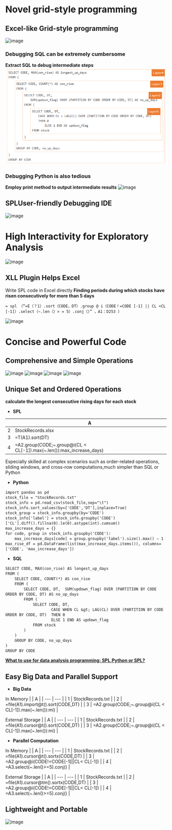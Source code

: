 # Novel grid-style programming
## Excel-like Grid-style programming
![image](https://www.scudata.com/wp-content/themes/scudata-en/images/Langding-Page-SPL-Data-Analysis/1.png)

### Debugging SQL can be extremely cumbersome
**Extract SQL to debug intermediate steps**
![image](https://github.com/hoocx1/myTest/blob/main/test/QQ20241223-112120.jpg?raw=true)

### Debugging Python is also tedious
**Employ print method to output intermediate results**
![image](https://www.scudata.com/wp-content/themes/scudata-en/images/Langding-Page-SPL-Data-Analysis/3-3.png)

## SPLUser-friendly Debugging IDE
![image](https://www.scudata.com/wp-content/themes/scudata-en/images/Langding-Page-SPL-Data-Analysis/3-1.png)

# High Interactivity for Exploratory Analysis
![image](https://www.scudata.com/wp-content/themes/scudata-en/images/Langding-Page-SPL-Data-Analysis/4.gif)

## XLL Plugin Helps Excel
Write SPL code in Excel directly
**Finding periods during which stocks have risen consecutively for more than 5 days**

```
= spl （“=E（？1）.sort（CODE，DT）.group @ i（CODE！=CODE [-1] || CL <CL [-1]）.select（~.len（）> = 5）.conj（）” ，A1：D253 ）
```
![image](https://www.scudata.com/wp-content/themes/scudata-en/images/Langding-Page-SPL-Data-Analysis/5.png)

# Concise and Powerful Code
## Comprehensive and Simple Operations
![image](https://www.scudata.com/wp-content/themes/scudata-en/images/Langding-Page-SPL-Data-Analysis/6-1.png)
![image](https://www.scudata.com/wp-content/themes/scudata-en/images/Langding-Page-SPL-Data-Analysis/6-2.png)
![image](https://www.scudata.com/wp-content/themes/scudata-en/images/Langding-Page-SPL-Data-Analysis/6-3.png)
![image](https://www.scudata.com/wp-content/themes/scudata-en/images/Langding-Page-SPL-Data-Analysis/6-4.png)

## Unique Set and Ordered Operations
**calculate the longest consecutive rising days for each stock**

- **SPL**

|  | A|
| --- | --- |
| 2 | StockRecords.xlsx |
| 3 | =T(A1).sort(DT) |
| 4 | =A2.group(CODE;\~.group@i(CL < CL[-1]).max(\~.len()):max_increase_days) |

Especially skilled at complex scenarios such as order-related operations, sliding windows, and cross-row computations,much simpler than SQL or Python

- **Python**

```
import pandas as pd
stock_file = "StockRecords.txt"
stock_info = pd.read_csv(stock_file,sep="\t")
stock_info.sort_values(by=['CODE','DT'],inplace=True)
stock_group = stock_info.groupby(by='CODE')
stock_info['label'] = stock_info.groupby('CODE')['CL'].diff().fillna(0).le(0).astype(int).cumsum()
max_increase_days = {}
for code, group in stock_info.groupby('CODE'):
    max_increase_days[code] = group.groupby('label').size().max() – 1
max_rise_df = pd.DataFrame(list(max_increase_days.items()), columns=['CODE', 'max_increase_days'])
```
- **SQL**

```
SELECT CODE, MAX(con_rise) AS longest_up_days
FROM (
    SELECT CODE, COUNT(*) AS con_rise
    FROM (
        SELECT CODE, DT,  SUM(updown_flag) OVER (PARTITION BY CODE ORDER BY CODE, DT) AS no_up_days
        FROM (
            SELECT CODE, DT, 
                    CASE WHEN CL &gt; LAG(CL) OVER (PARTITION BY CODE ORDER BY CODE, DT)  THEN 0
                    ELSE 1 END AS updown_flag
            FROM stock
        )
    )
    GROUP BY CODE, no_up_days
)
GROUP BY CODE
```

**[What to use for data analysis programming: SPL,Python or SPL?](https://www.scudata.com/langding-page-scientist/)**

## Easy Big Data and Parallel Support
- **Big Data**

In Memory
|   | A |
| --- | --- |
| 1 | StockRecords.txt |
| 2 | =file(A1).import@t().sort(CODE,DT) |
| 3 | =A2.group(CODE;\~.group@i(CL < CL[-1]).max(\~.len()):mi) |

External Storage
|   | A |
| --- | --- |
| 1 | StockRecords.txt |
| 2 | =file(A1).cursor@t().sort(CODE,DT) |
| 3 | =A2.group(CODE;\~.group@i(CL < CL[-1]).max(\~.len()):mi) |

- **Parallel Computation**

In Memory
|   | A |
| --- | --- |
| 1 | StockRecords.txt |
| 2 | =file(A1).cursor@t().sortx(CODE,DT) |
| 3 | =A2.group@i(CODE!=CODE[-1]||CL< CL[-1]) |
| 4 | =A3.select(~.len()>=5).conj() |

External Storage
|   | A |
| --- | --- |
| 1 | StockRecords.txt |
| 2 | =file(A1).cursor@tm().sortx(CODE,DT) |
| 3 | =A2.group@i(CODE!=CODE[-1]||CL< CL[-1]) |
| 4 | =A3.select(~.len()>=5).conj() |

## Lightweight and Portable
![image](https://www.scudata.com/wp-content/themes/scudata-en/images/Langding-Page-SPL-Data-Analysis/9.png)
